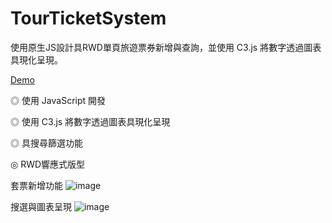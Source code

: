 # TourTicketSystem

使用原生JS設計具RWD單頁旅遊票券新增與查詢，並使用 C3.js 將數字透過圖表具現化呈現。

[Demo](https://albertotsuei.github.io/TourTicketSystem/)

◎ 使用 JavaScript 開發

◎ 使用 C3.js 將數字透過圖表具現化呈現

◎ 具搜尋篩選功能

◎ RWD響應式版型

套票新增功能
![image](https://user-images.githubusercontent.com/87654961/178749984-c30d8889-e3dd-4571-ba9b-332df46e6818.png)

搜選與圖表呈現
![image](https://user-images.githubusercontent.com/87654961/178750508-201b048d-90f5-4eb2-8c16-53c2d9b2463b.png)
